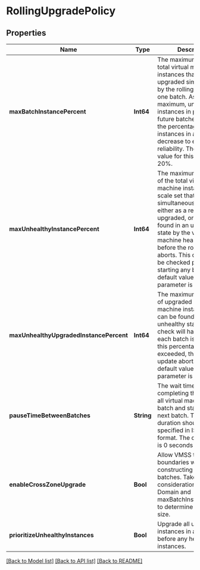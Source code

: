 # RollingUpgradePolicy


## Properties
Name | Type | Description | Notes
------------ | ------------- | ------------- | -------------
**maxBatchInstancePercent** | **Int64** | The maximum percent of total virtual machine instances that will be upgraded simultaneously by the rolling upgrade in one batch. As this is a maximum, unhealthy instances in previous or future batches can cause the percentage of instances in a batch to decrease to ensure higher reliability. The default value for this parameter is 20%. | [optional] [default to nothing]
**maxUnhealthyInstancePercent** | **Int64** | The maximum percentage of the total virtual machine instances in the scale set that can be simultaneously unhealthy, either as a result of being upgraded, or by being found in an unhealthy state by the virtual machine health checks before the rolling upgrade aborts. This constraint will be checked prior to starting any batch. The default value for this parameter is 20%. | [optional] [default to nothing]
**maxUnhealthyUpgradedInstancePercent** | **Int64** | The maximum percentage of upgraded virtual machine instances that can be found to be in an unhealthy state. This check will happen after each batch is upgraded. If this percentage is ever exceeded, the rolling update aborts. The default value for this parameter is 20%. | [optional] [default to nothing]
**pauseTimeBetweenBatches** | **String** | The wait time between completing the update for all virtual machines in one batch and starting the next batch. The time duration should be specified in ISO 8601 format. The default value is 0 seconds (PT0S). | [optional] [default to nothing]
**enableCrossZoneUpgrade** | **Bool** | Allow VMSS to ignore AZ boundaries when constructing upgrade batches. Take into consideration the Update Domain and maxBatchInstancePercent to determine the batch size. | [optional] [default to nothing]
**prioritizeUnhealthyInstances** | **Bool** | Upgrade all unhealthy instances in a scale set before any healthy instances. | [optional] [default to nothing]


[[Back to Model list]](../README.md#models) [[Back to API list]](../README.md#api-endpoints) [[Back to README]](../README.md)


